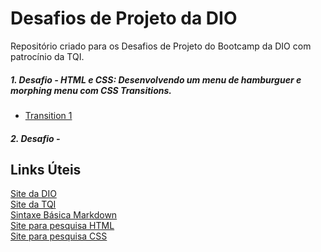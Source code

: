 # Desafios de Projeto da DIO
Repositório criado para os Desafios de Projeto do Bootcamp da DIO com patrocínio da TQI.

##### 1. Desafio - HTML e CSS: Desenvolvendo um menu de hamburguer e morphing menu com CSS Transitions.
* [Transition 1](https://victorhugosdev.github.io/Transitions-1/)
##### 2. Desafio -

## Links Úteis
[Site da DIO](https://www.dio.me/) <br>
[Site da TQI](https://www.tqi.com.br/) <br>
[Sintaxe Básica Markdown](https://www.markdownguide.org/basic-syntax) <br>
[Site para pesquisa HTML](https://www.w3schools.com/html/default.asp) <br>
[Site para pesquisa CSS](https://www.w3schools.com/css/default.asp)
